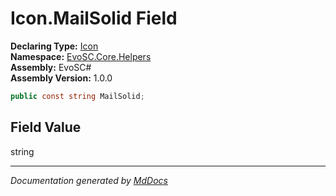 ﻿<!--  
  <auto-generated>   
    The contents of this file were generated by a tool.  
    Changes to this file may be list if the file is regenerated  
  </auto-generated>   
-->

# Icon.MailSolid Field

**Declaring Type:** [Icon](../index.md)  
**Namespace:** [EvoSC.Core.Helpers](../../index.md)  
**Assembly:** EvoSC\#  
**Assembly Version:** 1.0.0

```csharp
public const string MailSolid;
```

## Field Value

string

___

*Documentation generated by [MdDocs](https://github.com/ap0llo/mddocs)*
